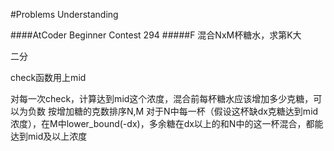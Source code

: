 #Problems Understanding

####AtCoder Beginner Contest 294
#####F
混合NxM杯糖水，求第K大

二分

check函数用上mid

对每一次check，计算达到mid这个浓度，混合前每杯糖水应该增加多少克糖，可以为负数
按增加糖的克数排序N,M 对于N中每一杯（假设这杯缺dx克糖达到mid浓度），在M中lower_bound(-dx)，多余糖在dx以上的和N中的这一杯混合，都能达到mid及以上浓度
